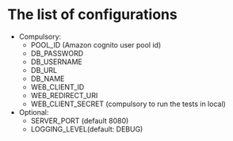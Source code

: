 # The list of configurations

- Compulsory:
    - POOL_ID (Amazon cognito user pool id)
    - DB_PASSWORD
    - DB_USERNAME
    - DB_URL
    - DB_NAME
    - WEB_CLIENT_ID
    - WEB_REDIRECT_URI
    - WEB_CLIENT_SECRET (compulsory to run the tests in local)
- Optional:
    - SERVER_PORT (default 8080)
    - LOGGING_LEVEL(default: DEBUG)

